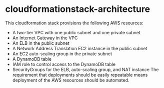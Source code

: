 # cloudformationstack-architecture
This cloudformation stack provisions the following AWS resources:
- A two-tier VPC with one public subnet and one private subnet
- An Internet Gateway in the VPC
- An ELB in the public subnet
- A Network Address Translation EC2 instance in the public subnet
- An EC2 auto-scaling group in the private subnet
- A DynamoDB table
- IAM role to control access to the DynamoDB table
- SecurityGroups for the ELB, auto-scaling group, and NAT instance
The requirement that deployments should be easily repeatable means deployment of the AWS resources should be automated.
